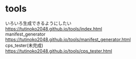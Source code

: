 # tools
いろいろ生成できるようにしたい
<br>
https://tutinoko2048.github.io/tools/index.html
<br>
manifest_generator<br>
https://tutinoko2048.github.io/tools/manifest_generator.html
<br>
cps_tester(未完成)<br>
https://tutinoko2048.github.io/tools/cps_tester.html
